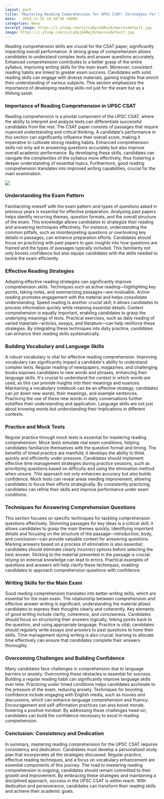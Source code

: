 ```yaml
---
layout: post
title: "Mastering Reading Comprehension for UPSC CSAT: Strategies for Success"
date:   2024-11-25 19:49:58 +0000
categories: News
excerpt_image: https://i.ytimg.com/vi/LaEpjkARwj0/maxresdefault.jpg
image: https://i.ytimg.com/vi/LaEpjkARwj0/maxresdefault.jpg
---
```


Reading comprehension skills are crucial for the CSAT paper, significantly impacting overall performance. A strong grasp of comprehension allows candidates to understand complex texts and answer questions accurately. Enhanced comprehension contributes to a better grasp of the entire syllabus, improving writing skills for the main exam. Moreover, consistent reading habits are linked to greater exam success. Candidates with solid reading skills can engage with diverse materials, gaining insights that enrich their understanding of various subjects. This section emphasizes the importance of developing reading skills not just for the exam but as a lifelong asset.
### Importance of Reading Comprehension in UPSC CSAT
Reading comprehension is a pivotal component of the UPSC CSAT, where the ability to interpret and analyze texts can differentiate successful candidates from the rest. The CSAT paper consists of passages that require nuanced understanding and critical thinking. A candidate's performance in this section can significantly influence their overall score, making it imperative to cultivate strong reading habits. Enhanced comprehension skills not only aid in answering questions accurately but also improve overall academic performance. By developing these skills, candidates can navigate the complexities of the syllabus more effectively, thus fostering a deeper understanding of essential topics. Furthermore, good reading comprehension translates into improved writing capabilities, crucial for the main examination.

![](https://i.ytimg.com/vi/LaEpjkARwj0/maxresdefault.jpg)
### Understanding the Exam Pattern
Familiarizing oneself with the exam pattern and types of questions asked in previous years is essential for effective preparation. Analyzing past papers helps identify recurring themes, question formats, and the overall structure of the exam. This knowledge allows candidates to strategize their reading and answering techniques effectively. For instance, understanding the common pitfalls, such as misinterpreting questions or overlooking key details in passages, can enhance preparation efforts. Candidates should focus on practicing with past papers to gain insights into how questions are framed and the types of passages typically included. This familiarity not only boosts confidence but also equips candidates with the skills needed to tackle the exam efficiently.
### Effective Reading Strategies
Adopting effective reading strategies can significantly improve comprehension skills. Techniques such as active reading—highlighting key points, taking notes, and summarizing passages—are invaluable. Active reading promotes engagement with the material and helps consolidate understanding. Speed reading is another crucial skill; it allows candidates to process information quickly while retaining essential details. Context comprehension is equally important, enabling candidates to grasp the underlying meanings of texts. Practical exercises, such as daily reading of varied materials—articles, essays, and literature—can help reinforce these strategies. By integrating these techniques into daily practice, candidates can enhance their reading skills systematically.
### Building Vocabulary and Language Skills
A robust vocabulary is vital for effective reading comprehension. Improving vocabulary can significantly impact a candidate's ability to understand complex texts. Regular reading of newspapers, magazines, and challenging books exposes candidates to new words and phrases, enhancing their language skills. It's crucial to understand the context in which words are used, as this can provide insights into their meanings and nuances. Maintaining a vocabulary notebook can be an effective strategy; candidates can jot down new words, their meanings, and example sentences. Practicing the use of these new words in daily conversations further solidifies their understanding and application. Language skills are not just about knowing words but understanding their implications in different contexts.
### Practice and Mock Tests
Regular practice through mock tests is essential for mastering reading comprehension. Mock tests simulate real exam conditions, helping candidates familiarize themselves with the question format and timing. The benefits of timed practice are manifold; it develops the ability to think quickly and efficiently under pressure. Candidates should implement effective time management strategies during practice sessions, such as prioritizing questions based on difficulty and using the elimination method when unsure. This approach not only enhances accuracy but also builds confidence. Mock tests can reveal areas needing improvement, allowing candidates to focus their efforts strategically. By consistently practicing, candidates can refine their skills and improve performance under exam conditions.
### Techniques for Answering Comprehension Questions
This section focuses on specific techniques for tackling comprehension questions effectively. Skimming passages for key ideas is a critical skill; it allows candidates to grasp the main themes quickly. Identifying important details and focusing on the structure of the passage—introduction, body, and conclusion—can provide valuable context for answering questions. Marking answers based on a process of elimination is also essential; candidates should eliminate clearly incorrect options before selecting the best answer. Sticking to the material presented in the passage is crucial; relying on external knowledge can lead to errors. Practical examples of questions and answers will help clarify these techniques, enabling candidates to approach comprehension questions with confidence.
### Writing Skills for the Main Exam
Good reading comprehension translates into better writing skills, which are essential for the main exam. The relationship between comprehension and effective answer writing is significant; understanding the material allows candidates to express their thoughts clearly and coherently. Key elements of good writing include clarity, coherence, and conciseness. Candidates should focus on structuring their answers logically, linking points back to the question, and using appropriate language. Practice is vital; candidates should regularly write essays and answers to past questions to hone their skills. Time management during writing is also crucial; learning to allocate time effectively can ensure that candidates complete their answers thoroughly.
### Overcoming Challenges and Building Confidence
Many candidates face challenges in comprehension due to language barriers or anxiety. Overcoming these obstacles is essential for success. Building a regular reading habit can significantly improve language skills over time. Practicing under timed conditions helps candidates acclimate to the pressure of the exam, reducing anxiety. Techniques for boosting confidence include engaging with English media, such as movies and discussions, which can enhance language comprehension and fluency. Encouragement and self-affirmation practices can also boost morale, fostering a positive mindset. By addressing these challenges head-on, candidates can build the confidence necessary to excel in reading comprehension.
### Conclusion: Consistency and Dedication
In summary, mastering reading comprehension for the UPSC CSAT requires consistency and dedication. Candidates must develop a personalized study plan that incorporates all the strategies discussed. Regular practice, effective reading techniques, and a focus on vocabulary enhancement are essential components of this journey. The road to mastering reading comprehension is ongoing; candidates should remain committed to their growth and improvement. By embracing these strategies and maintaining a disciplined approach, success in the UPSC CSAT is within reach. With dedication and perseverance, candidates can transform their reading skills and achieve their academic goals.